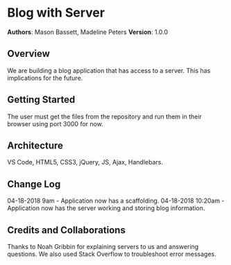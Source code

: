 # Blog with Server

**Authors**: Mason Bassett, Madeline Peters
**Version**: 1.0.0 

## Overview
We are building a blog application that has access to a server. This has implications for the future.

## Getting Started
The user must get the files from the repository and run them in their browser using port 3000 for now.

## Architecture
VS Code, HTML5, CSS3, jQuery, JS, Ajax, Handlebars.

## Change Log
04-18-2018 9am - Application now has a scaffolding.
04-18-2018 10:20am -Application now has the server working and storing blog information.

## Credits and Collaborations
Thanks to  Noah Gribbin for explaining servers to us and answering questions. We also used Stack Overflow to troubleshoot error messages.